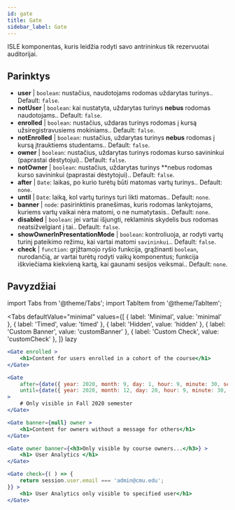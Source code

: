 ```yaml
---
id: gate 
title: Gate
sidebar_label: Gate
---
```


ISLE komponentas, kuris leidžia rodyti savo antrininkus tik rezervuotai auditorijai.

## Parinktys

* __user__ | `boolean`: nustačius, naudotojams rodomas uždarytas turinys.. Default: `false`.
* __notUser__ | `boolean`: kai nustatyta, uždarytas turinys **nebus** rodomas naudotojams.. Default: `false`.
* __enrolled__ | `boolean`: nustačius, uždaras turinys rodomas į kursą užsiregistravusiems mokiniams.. Default: `false`.
* __notEnrolled__ | `boolean`: nustačius, uždarytas turinys **nebus** rodomas į kursą įtrauktiems studentams.. Default: `false`.
* __owner__ | `boolean`: nustačius, uždarytas turinys rodomas kurso savininkui (paprastai dėstytojui).. Default: `false`.
* __notOwner__ | `boolean`: nustačius, uždarytas turinys **nebus rodomas kurso savininkui (paprastai dėstytojui).. Default: `false`.
* __after__ | `Date`: laikas, po kurio turėtų būti matomas vartų turinys.. Default: `none`.
* __until__ | `Date`: laiką, kol vartų turinys turi likti matomas.. Default: `none`.
* __banner__ | `node`: pasirinktinis pranešimas, kuris rodomas lankytojams, kuriems vartų vaikai nėra matomi, o ne numatytasis.. Default: `none`.
* __disabled__ | `boolean`: jei vartai išjungti, reklaminis skydelis bus rodomas neatsižvelgiant į tai.. Default: `false`.
* __showOwnerInPresentationMode__ | `boolean`: kontroliuoja, ar rodyti vartų turinį pateikimo režimu, kai vartai matomi `savininkui`.. Default: `false`.
* __check__ | `function`: grįžtamojo ryšio funkcija, grąžinanti `boolean`, nurodančią, ar vartai turėtų rodyti vaikų komponentus; funkcija iškviečiama kiekvieną kartą, kai gaunami sesijos veiksmai.. Default: `none`.


## Pavyzdžiai

import Tabs from '@theme/Tabs';
import TabItem from '@theme/TabItem';

<Tabs
    defaultValue="minimal"
    values={[
        { label: 'Minimal', value: 'minimal' },
        { label: 'Timed', value: 'timed' },
        { label: 'Hidden', value: 'hidden' },
        { label: 'Custom Banner', value: 'customBanner' },
        { label: 'Custom Check', value: 'customCheck' },
    ]}
    lazy
>

<TabItem value="minimal">

```jsx live
<Gate enrolled >
    <h1>Content for users enrolled in a cohort of the course</h1>
</Gate>
```

</TabItem>

<TabItem value="timed">

```jsx live
<Gate
    after={date({ year: 2020, month: 9, day: 1, hour: 9, minute: 30, second: 0, utcOffset: 4 })}
    until={date({ year: 2020, month: 12, day: 20, hour: 9, minute: 30, second: 0, utcOffset: 5 })}
>
    # Only visible in Fall 2020 semester
</Gate>
```

</TabItem>

<TabItem value="hidden">

```jsx live
<Gate banner={null} owner >
    <h1>Content for owners without a message for others</h1>
</Gate>
```

</TabItem>

<TabItem value="customBanner">

```jsx live
<Gate owner banner={<h3>Only visible by course owners...</h3>} >
    <h1> User Analytics </h1>
</Gate>
```

</TabItem>

<TabItem value="customCheck">

```jsx live
<Gate check={( ) => {
    return session.user.email === 'admin@cmu.edu';
}} >
    <h1> User Analytics only visible to specified user</h1>
</Gate>
```

</TabItem>

</Tabs>

